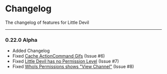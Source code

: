 # Changelog
The changelog of features for Little Devil

___
### 0.22.0 Alpha
- Added Changelog
- Fixed [Cache ActionCommand Gifs](https://github.com/Panthr75/little-devil/issues/6) (Issue #6)
- Fixed [Little Devil has no Permission Level](https://github.com/Panthr75/little-devil/issues/7) (Issue #7)
- Fixed [WhoIs Permissions shows "View Channel"](https://github.com/Panthr75/little-devil/issues/8) (Issue #8)